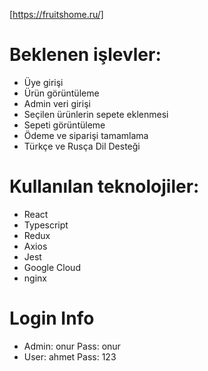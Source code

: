 [https://fruitshome.ru/]

# Beklenen işlevler: 
- Üye girişi
- Ürün görüntüleme
- Admin veri girişi
- Seçilen ürünlerin sepete eklenmesi
- Sepeti görüntüleme
- Ödeme ve siparişi tamamlama
- Türkçe ve Rusça Dil Desteği

# Kullanılan teknolojiler:
- React
- Typescript
- Redux
- Axios
- Jest
- Google Cloud
- nginx


# Login Info
- Admin: onur Pass: onur
- User: ahmet Pass: 123